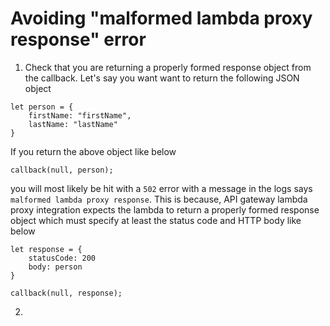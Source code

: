 
# Avoiding "malformed lambda proxy response" error

1. Check that you are returning a properly formed response object from the callback. Let's say you want want to return the following JSON object
```
let person = {
    firstName: "firstName",
    lastName: "lastName"
}
```

If you return the above object like below

```
callback(null, person);
```
you will most likely be hit with a `502` error with a message in the logs says `malformed lambda proxy response`. This is because, API gateway lambda proxy integration expects the lambda to return a properly formed response object which must specify at least the status code and HTTP body like below

```
let response = {
    statusCode: 200
    body: person
}

callback(null, response);
```

2. 
